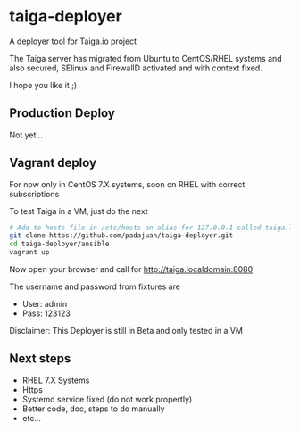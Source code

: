 # taiga-deployer
A deployer tool for Taiga.io project

The Taiga server has migrated from Ubuntu to CentOS/RHEL systems and also secured, SElinux and FirewallD activated
and with context fixed.

I hope you like it ;)

## Production Deploy
Not yet...

## Vagrant deploy
For now only in CentOS 7.X systems, soon on RHEL with correct subscriptions

To test Taiga in a VM, just do the next

```sh
# Add to hosts file in /etc/hosts an alias for 127.0.0.1 called taiga.localdomain
git clone https://github.com/padajuan/taiga-deployer.git
cd taiga-deployer/ansible
vagrant up
```

Now open your browser and call for http://taiga.localdomain:8080

The username and password from fixtures are
- User: admin
- Pass: 123123

Disclaimer: This Deployer is still in Beta and only tested in a VM


## Next steps
- RHEL 7.X Systems
- Https
- Systemd service fixed (do not work propertly)
- Better code, doc, steps to do manually
- etc...
